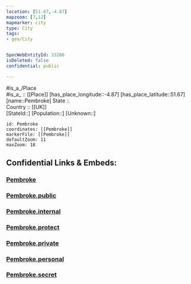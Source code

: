 ```yaml
---
location: [51.67,-4.87] 
mapzoom: [7,12] 
mapmarker: city 
type: City
tags:
- geo/City


SpocWebEntityId: 33286
isDeleted: false
confidential: public

---
```

#is_a_/Place  
#is_a_ :: [[Place]] 
[has_place_longitude::-4.87] 
[has_place_latitude::51.67] 
[name::Pembroke] 
State ::  
Country :: [[UK]]  
[StateId::] 
[Population::] 
[Unknown::] 


```leaflet
id: Pembroke
coordinates: [[Pembroke]] 
markerFile: [[Pembroke]] 
defaultZoom: 11 
maxZoom: 18
```


## Confidential Links & Embeds: 

### [Pembroke](/_Standards/Earth/Continent/Europe/Europe~North/UK/Wales/counties~Wales/Pembrokeshire/cities~Pembrokeshire/Pembroke.md) 

### [Pembroke.public](/_public/Earth/Continent/Europe/Europe~North/UK/Wales/counties~Wales/Pembrokeshire/cities~Pembrokeshire/Pembroke.public.md) 

### [Pembroke.internal](/_internal/Earth/Continent/Europe/Europe~North/UK/Wales/counties~Wales/Pembrokeshire/cities~Pembrokeshire/Pembroke.internal.md) 

### [Pembroke.protect](/_protect/Earth/Continent/Europe/Europe~North/UK/Wales/counties~Wales/Pembrokeshire/cities~Pembrokeshire/Pembroke.protect.md) 

### [Pembroke.private](/_private/Earth/Continent/Europe/Europe~North/UK/Wales/counties~Wales/Pembrokeshire/cities~Pembrokeshire/Pembroke.private.md) 

### [Pembroke.personal](/_personal/Earth/Continent/Europe/Europe~North/UK/Wales/counties~Wales/Pembrokeshire/cities~Pembrokeshire/Pembroke.personal.md) 

### [Pembroke.secret](/_secret/Earth/Continent/Europe/Europe~North/UK/Wales/counties~Wales/Pembrokeshire/cities~Pembrokeshire/Pembroke.secret.md)

